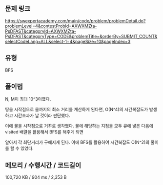 ## 문제 링크

https://swexpertacademy.com/main/code/problem/problemDetail.do?problemLevel=4&contestProbId=AXWXMZta-PsDFAST&categoryId=AXWXMZta-PsDFAST&categoryType=CODE&problemTitle=&orderBy=SUBMIT_COUNT&selectCodeLang=ALL&select-1=4&pageSize=10&pageIndex=3

## 유형

BFS

## 풀이법

N, M이 최대 10^3이였다.

땅을 시작점으로 물까지의 최소 거리를 계산하게 된다면, O(N^4)의 시간복잡도가 발생하고 시간초과가 날 것이라 판단했다.

이에 물을 시작점으로 거꾸로 생각했다. 물에 해당하는 지점을 모두 큐에 넣은 다음에 visited 배열을 활용해서 BFS를 해주게 되면

알아서 각 최단거리가 구해지게 된다. 이에 BFS를 활용하여 시간복잡도 O(N^2)의 풀이를 할 수 있었다.

## 메모리 / 수행시간 / 코드길이

100,720 KB / 904 ms / 2,353 B
